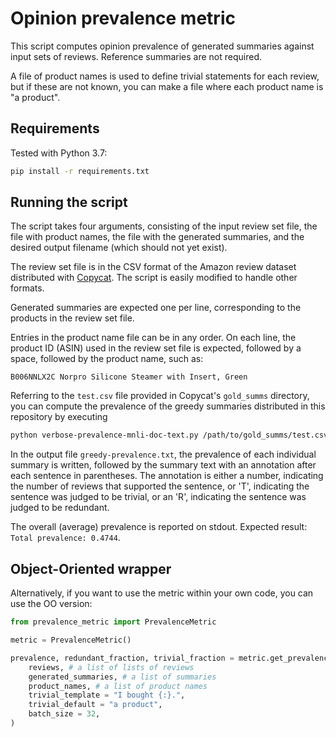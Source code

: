# Opinion prevalence metric

This script computes opinion prevalence of generated summaries
against input sets of reviews.  Reference summaries are not required.

A file of product names is used to define trivial statements for each
review, but if these are not known, you can make a file where each
product name is "a product".

## Requirements

Tested with Python 3.7:
```sh
pip install -r requirements.txt
```

## Running the script

The script takes four arguments, consisting of the input review set file,
the file with product names, the file with the generated summaries,
and the desired output filename (which should not yet exist).

The review set file is in the CSV format of the Amazon review dataset
distributed with [Copycat](https://github.com/abrazinskas/Copycat-abstractive-opinion-summarizer/tree/master/gold_summs).  The script is easily modified
to handle other formats.

Generated summaries are expected one per line, corresponding to the
products in the review set file.

Entries in the product name file can be in any order.
On each line, the product ID (ASIN) used in the review set file is expected,
followed by a space, followed by the product name, such as:
```
B006NNLX2C Norpro Silicone Steamer with Insert, Green 
```

Referring to the `test.csv` file provided in Copycat's `gold_summs` directory,
you can compute the prevalence of the greedy summaries distributed in this
repository by executing
```sh
python verbose-prevalence-mnli-doc-text.py /path/to/gold_summs/test.csv ../data/product_names.txt ../greedy-outputs/test-greedy-summaries.txt greedy-prevalence.txt
```

In the output file `greedy-prevalence.txt`, the prevalence of each individual
summary is written, followed by the summary text with an annotation after each
sentence in parentheses.  The annotation is either a number, indicating the
number of reviews that supported the sentence, or 'T', indicating the sentence
was judged to be trivial, or an 'R', indicating the sentence was judged
to be redundant.

The overall (average) prevalence is reported on stdout.
Expected result: `Total prevalence: 0.4744`.


## Object-Oriented wrapper

Alternatively, if you want to use the metric within your own code, you can use the OO version:

```python
from prevalence_metric import PrevalenceMetric

metric = PrevalenceMetric()

prevalence, redundant_fraction, trivial_fraction = metric.get_prevalence(
    reviews, # a list of lists of reviews
    generated_summaries, # a list of summaries
    product_names, # a list of product names
    trivial_template = "I bought {:}.",
    trivial_default = "a product",
    batch_size = 32,
)
```